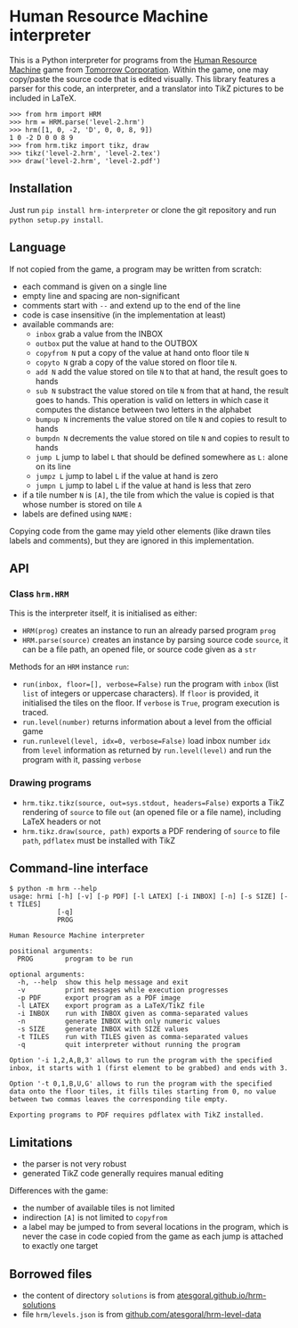 # Human Resource Machine interpreter

This is a Python interpreter for programs from the [Human Resource Machine](http://tomorrowcorporation.com/humanresourcemachine) game from [Tomorrow Corporation](http://tomorrowcorporation.com).
Within the game, one may copy/paste the source code that is edited visually.
This library features a parser for this code, an interpreter, and a translator into TikZ pictures to be included in LaTeX.

```pycon
>>> from hrm import HRM
>>> hrm = HRM.parse('level-2.hrm')
>>> hrm([1, 0, -2, 'D', 0, 0, 8, 9])
1 0 -2 D 0 0 8 9
>>> from hrm.tikz import tikz, draw
>>> tikz('level-2.hrm', 'level-2.tex')
>>> draw('level-2.hrm', 'level-2.pdf')
```

## Installation

Just run `pip install hrm-interpreter` or clone the git repository and run `python setup.py install`.

## Language

If not copied from the game, a program may be written from scratch:

 * each command is given on a single line
 * empty line and spacing are non-significant
 * comments start with `--` and extend up to the end of the line
 * code is case insensitive (in the implementation at least)
 * available commands are:
   * `inbox` grab a value from the INBOX
   * `outbox` put the value at hand to the OUTBOX
   * `copyfrom N` put a copy of the value at hand onto floor tile `N`
   * `copyto N` grab a copy of the value stored on floor tile `N`.
   * `add N` add the value stored on tile `N` to that at hand,
     the result goes to hands
   * `sub N` substract the value stored on tile `N` from that at hand,
     the result goes to hands. This operation is valid on letters in which
     case it computes the distance between two letters in the alphabet
   * `bumpup N` increments the value stored on tile `N` and copies to result
     to hands
   * `bumpdn N` decrements the value stored on tile `N` and copies to result
     to hands
   * `jump L` jump to label `L` that should be defined somewhere as
     `L:` alone on its line
   * `jumpz L` jump to label `L` if the value at hand is zero
   * `jumpn L` jump to label `L` if the value at hand is less that zero
 * if a tile number `N` is `[A]`, the tile from which the value is copied
   is that whose number is stored on tile `A`
 * labels are defined using `NAME:`

Copying code from the game may yield other elements (like drawn tiles labels and comments), but they are ignored in this implementation.

## API

### Class `hrm.HRM`

This is the interpreter itself, it is initialised as either:

 * `HRM(prog)`
   creates an instance to run an already parsed program `prog`
 * `HRM.parse(source)`
   creates an instance by parsing source code `source`,
   it can be a file path, an opened file, or source code given as a `str`

Methods for an `HRM` instance `run`:

 * `run(inbox, floor=[], verbose=False)`
   run the program with `inbox` (list `list` of integers or uppercase characters).
   If `floor` is provided, it initialised the tiles on the floor.
   If `verbose` is `True`, program execution is traced.
 * `run.level(number)`
   returns information about a level from the official game
 * `run.runlevel(level, idx=0, verbose=False)`
   load inbox number `idx` from `level` information as returned by `run.level(level)`
   and run the program with it, passing `verbose`

### Drawing programs

 * `hrm.tikz.tikz(source, out=sys.stdout, headers=False)`
   exports a TikZ rendering of `source` to file `out` (an opened file
   or a file name), including LaTeX headers or not
 * `hrm.tikz.draw(source, path)`
   exports a PDF rendering of `source` to file `path`,
   `pdflatex` must be installed with TikZ

## Command-line interface

```
$ python -m hrm --help
usage: hrmi [-h] [-v] [-p PDF] [-l LATEX] [-i INBOX] [-n] [-s SIZE] [-t TILES]
            [-q]
            PROG

Human Resource Machine interpreter

positional arguments:
  PROG        program to be run

optional arguments:
  -h, --help  show this help message and exit
  -v          print messages while execution progresses
  -p PDF      export program as a PDF image
  -l LATEX    export program as a LaTeX/TikZ file
  -i INBOX    run with INBOX given as comma-separated values
  -n          generate INBOX with only numeric values
  -s SIZE     generate INBOX with SIZE values
  -t TILES    run with TILES given as comma-separated values
  -q          quit interpreter without running the program

Option '-i 1,2,A,B,3' allows to run the program with the specified
inbox, it starts with 1 (first element to be grabbed) and ends with 3.

Option '-t 0,1,B,U,G' allows to run the program with the specified
data onto the floor tiles, it fills tiles starting from 0, no value
between two commas leaves the corresponding tile empty.

Exporting programs to PDF requires pdflatex with TikZ installed.
```

## Limitations

 * the parser is not very robust
 * generated TikZ code generally requires manual editing
 
Differences with the game:
 * the number of available tiles is not limited
 * indirection `[A]` is not limited to `copyfrom`
 * a label may be jumped to from several locations in the program,
   which is never the case in code copied from the game
   as each jump is attached to exactly one target

## Borrowed files

 * the content of directory `solutions` is from
   [atesgoral.github.io/hrm-solutions](http://atesgoral.github.io/hrm-solutions)
 * file `hrm/levels.json` is from 
   [github.com/atesgoral/hrm-level-data](http://github.com/atesgoral/hrm-level-data)
